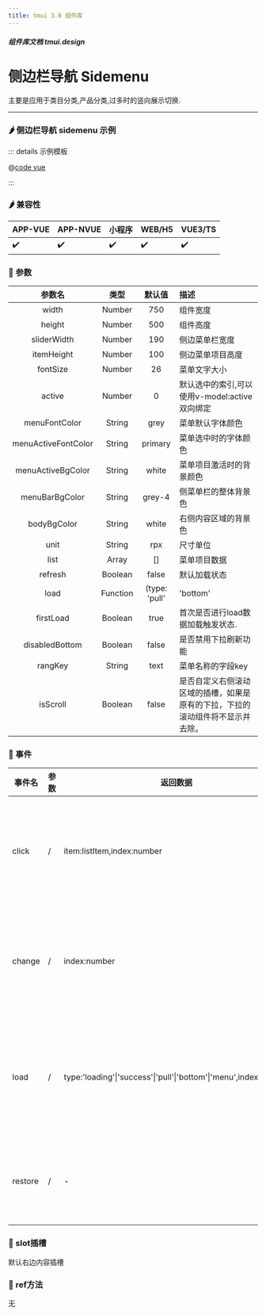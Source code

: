 ```yaml
---
title: tmui 3.0 组件库
---
```


<dirtoc></dirtoc>

##### 组件库文档 tmui.design

# 侧边栏导航 Sidemenu
主要是应用于类目分类,产品分类,过多时的竖向展示切换.

---

### :hot_pepper: 侧边栏导航 sidemenu 示例

<webview url="https://tmui.design/h5/#/pages/daohang/sidemenu"></webview>

::: details 示例模板

@[code vue](pages/daohang/sidemenu.nvue)

:::

### :hot_pepper: 兼容性

| APP-VUE | APP-NVUE | 小程序 | WEB/H5 | VUE3/TS |
| --- | --- | --- | --- | --- |
| :heavy_check_mark: | :heavy_check_mark: | :heavy_check_mark: | :heavy_check_mark: | :heavy_check_mark: |

### :seedling: 参数

| 参数名 | 类型 | 默认值 | 描述 |
| :--: | :--: | :--: | :-- |
| width | Number | 750 | 组件宽度 |
| height | Number | 500 | 组件高度 |
| sliderWidth | Number | 190 | 侧边菜单栏宽度 |
| itemHeight | Number | 100 | 侧边菜单项目高度 |
| fontSize | Number | 26 | 菜单文字大小 |
| active | Number | 0 | 默认选中的索引,可以使用v-model:active双向绑定 |
| menuFontColor | String | grey | 菜单默认字体颜色 |
| menuActiveFontColor | String | primary | 菜单选中时的字体颜色 |
| menuActiveBgColor | String | white | 菜单项目激活时的背景颜色 |
| menuBarBgColor | String | grey-4 | 侧菜单栏的整体背景色 |
| bodyBgColor | String | white | 右侧内容区域的背景色 |
| unit | String | rpx | 尺寸单位 |
| list | Array | [] | 菜单项目数据 |
| refresh | Boolean | false | 默认加载状态 |
| load | Function | (type: 'pull'|'bottom'|'menu',item:listItem,index:number)=>{} | 默认加载数据的触发函数 |
| firstLoad | Boolean | true | 首次是否进行load数据加载触发状态. |
| disabledBottom | Boolean | false | 是否禁用下拉刷新功能 |
| rangKey | String | text | 菜单名称的字段key |
| isScroll | Boolean | false | 是否自定义右侧滚动区域的插槽，如果是原有的下拉，下拉的滚动组件将不显示并去除。 |


### :rose: 事件

| 事件名 | 参数 | 返回数据 | 描述 |
| --- | --- | --- | --- |
| click | / | item:listItem,index:number | 点击菜单项目时触发 |
| change | / | index:number | 改变菜单选项时触发 |
| load | / | type:'loading'\|'success'\|'pull'\|'bottom'\|'menu',index:number | 加载数据时触发此函数 |
| restore | / | - | 重置下拉时触发 |

### :corn: slot插槽

默认右边内容插槽

### :green_salad: ref方法

无


